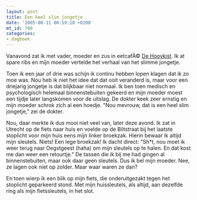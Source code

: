 ```yaml
---
layout: post
title: Een heel slim jongetje
date: '2005-08-11 00:59:10 +0200'
mt_id: 708
categories:
- dagboek
---
```

Vanavond zat ik met vader, moeder en zus in eetcafÃ© <a href="http://www.dehooykist.nl/">De Hooykist</a>. Ik at spare ribs en mijn moeder vertelde het verhaal van het slimme jongetje.

Toen ik een jaar of drie was schijn ik continu hebben lopen klagen dat ik zo moe was. Nou heb ik niet het idee dat dat ooit veranderd is, maar voor een driejarig jongetje is dat blijkbaar niet normaal. Ik ben toen medisch en psychologisch helemaal binnenstebuiten gekeerd en mijn moeder moest een tijdje later langskomen voor de uitslag. De dokter keek zeer ernstig en mijn moeder schrok zich al een hoedje. "Nou mevrouw, dat is een heel slim jongetje," zei de dokter.

Nou, daar merkte ik dus mooi niet veel van, later deze avond. Ik zat in Utrecht op de fiets naar huis en voelde op de Biltstraat bij het laatste stoplicht voor mijn huis eens mijn linker broekzak. Hierin bewaar ik altijd mijn sleutels. Niets! Een lege broekzak! Ik dacht direct: "Sh*t, nou moet ik weer terug naar Oegstgeest (haha) om mijn sleutels op te halen. En dat kost me dan weer een retourtje." De tassen die ik bij me had gingen al binnenstebuiten, maar ook daar geen sleutels. Dus ik bel mijn moeder. Nee, ze lagen ook niet op zolder. Maar waar waren ze dan?

En toen wierp ik een blik op mijn fiets, die onderuitgezakt tegen het stoplicht geparkeerd stond. Met mijn huissleutels, als altijd, aan dezelfde ring als mijn fietssleutels, in het slot.
